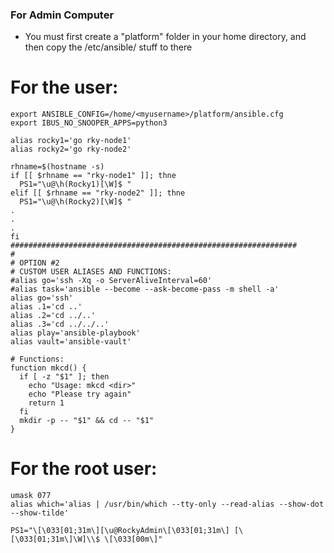 ### For Admin Computer

* You must first create a "platform" folder in your home directory, and then copy the /etc/ansible/ stuff to there

# For the user:
```
export ANSIBLE_CONFIG=/home/<myusername>/platform/ansible.cfg
export IBUS_NO_SNOOPER_APPS=python3

alias rocky1='go rky-node1'
alias rocky2='go rky-node2'

rhname=$(hostname -s)
if [[ $rhname == "rky-node1" ]]; thne
  PS1="\u@\h(Rocky1)[\W]$ "
elif [[ $rhname == "rky-node2" ]]; thne
  PS1="\u@\h(Rocky2)[\W]$ "
.
.
.
fi
################################################################
#
# OPTION #2
# CUSTOM USER ALIASES AND FUNCTIONS:
#alias go='ssh -Xq -o ServerAliveInterval=60'
#alias task='ansible --become --ask-become-pass -m shell -a'
alias go='ssh'
alias .1='cd ..'
alias .2='cd ../..'
alias .3='cd ../../..'
alias play='ansible-playbook'
alias vault='ansible-vault'

# Functions:
function mkcd() {
  if [ -z "$1" ]; then
    echo "Usage: mkcd <dir>"
    echo "Please try again"
    return 1
  fi
  mkdir -p -- "$1" && cd -- "$1"
}
```

# For the root user:
```
umask 077
alias which='alias | /usr/bin/which --tty-only --read-alias --show-dot --show-tilde'

PS1="\[\033[01;31m\][\u@RockyAdmin\[\033[01;31m\] [\[\033[01;31m\]\W]\\$ \[\033[00m\]"
```
